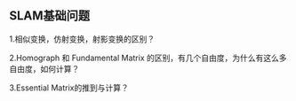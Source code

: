 ## SLAM基础问题

1.相似变换，仿射变换，射影变换的区别？

2.Homograph 和 Fundamental Matrix 的区别，有几个自由度，为什么有这么多自由度，如何计算？

3.Essential Matrix的推到与计算？